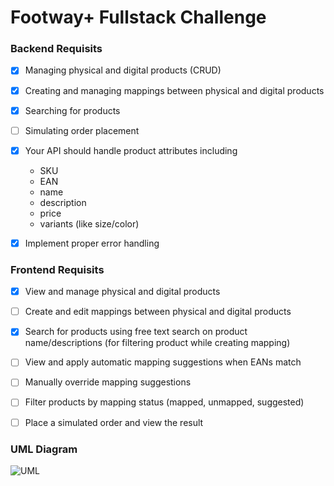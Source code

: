 # Footway+ Fullstack Challenge

### Backend Requisits
- [X] Managing physical and digital products (CRUD)
- [X] Creating and managing mappings between physical and digital products
- [X] Searching for products
- [ ] Simulating order placement
- [X] Your API should handle product attributes including
    - SKU
    - EAN
    - name
    - description
    - price
    - variants (like size/color)
- [X] Implement proper error handling


### Frontend Requisits
- [X] View and manage physical and digital products
- [ ] Create and edit mappings between physical and digital products
- [X] Search for products using free text search on product name/descriptions (for filtering product while creating mapping)
- [ ] View and apply automatic mapping suggestions when EANs match
- [ ] Manually override mapping suggestions
- [ ] Filter products by mapping status (mapped, unmapped, suggested)
- [ ] Place a simulated order and view the result


### UML Diagram

![UML](https://github.com/user-attachments/assets/fea3dd85-1bee-4ee2-87ba-2b2a440f5372)
